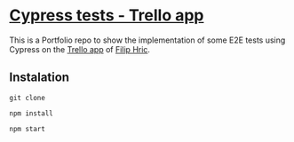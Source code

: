 # [Cypress tests - Trello app](https://github.com/filiphric/trelloapp)

This is a Portfolio repo to show the implementation of some E2E tests using Cypress on the [Trello app](https://github.com/filiphric/trelloapp) of [Filip Hric](https://github.com/filiphric). 

## Instalation
`git clone `

`npm install`

`npm start`
